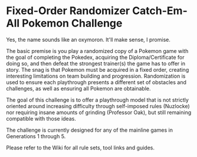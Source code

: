 # Fixed-Order Randomizer Catch-Em-All Pokemon Challenge
Yes, the name sounds like an oxymoron. It'll make sense, I promise. 

The basic premise is you play a randomized copy of a Pokemon game with the goal of completing the Pokedex, acquiring the Diploma/Certificate for doing so, and then defeat the strongest trainer(s) the game has to offer in story.  The snag is that Pokemon must be acquired in a fixed order, creating interesting limitations on team building and progression.  Randomization is used to ensure each playthrough presents a different set of obstacles and challenges, as well as ensuring all Pokemon are obtainable.

The goal of this challenge is to offer a playthrough model that is not strictly oriented around increasing difficulty through self-imposed rules (Nuzlocke) nor requiring insane amounts of grinding (Professor Oak), but still remaining compatible with those ideas.

The challenge is currently designed for any of the mainline games in Generations 1 through 5.

Please refer to the Wiki for all rule sets, tool links and guides.
